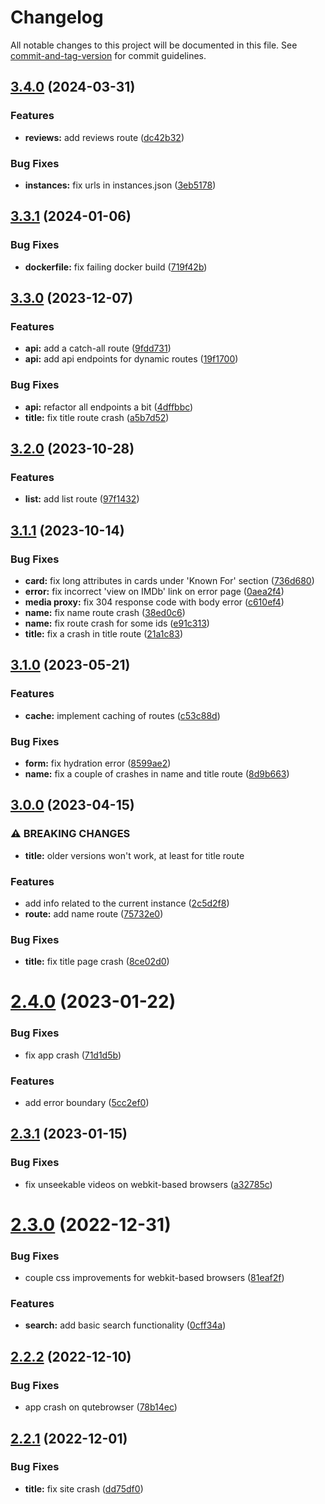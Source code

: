 # Changelog

All notable changes to this project will be documented in this file. See [commit-and-tag-version](https://github.com/absolute-version/commit-and-tag-version) for commit guidelines.

## [3.4.0](https://github.com/zyachel/libremdb/compare/v3.3.1...v3.4.0) (2024-03-31)


### Features

* **reviews:** add reviews route ([dc42b32](https://github.com/zyachel/libremdb/commit/dc42b3204caf843d0f07fa28572c5ed275bb601d))


### Bug Fixes

* **instances:** fix urls in instances.json ([3eb5178](https://github.com/zyachel/libremdb/commit/3eb517849f279b2453579d0b5c5000e803a13bca))

## [3.3.1](https://github.com/zyachel/libremdb/compare/v3.3.0...v3.3.1) (2024-01-06)


### Bug Fixes

* **dockerfile:** fix failing docker build ([719f42b](https://github.com/zyachel/libremdb/commit/719f42b5e6f6bafc0807986b6198dbbe1cb271ab))

## [3.3.0](https://github.com/zyachel/libremdb/compare/v3.2.0...v3.3.0) (2023-12-07)


### Features

* **api:** add a catch-all route ([9fdd731](https://github.com/zyachel/libremdb/commit/9fdd7311368411d59784977f77d1af103ae16543))
* **api:** add api endpoints for dynamic routes ([19f1700](https://github.com/zyachel/libremdb/commit/19f1700a55867c1fb8d6c11431bd4557e7520de1))


### Bug Fixes

* **api:** refactor all endpoints a bit ([4dffbbc](https://github.com/zyachel/libremdb/commit/4dffbbc0ec870a8f9a56e4ee62e6a6c472552f6a))
* **title:** fix title route crash ([a5b7d52](https://github.com/zyachel/libremdb/commit/a5b7d527833a67f40f992c13bbe391884c0d1f82))

## [3.2.0](https://github.com/zyachel/libremdb/compare/v3.1.1...v3.2.0) (2023-10-28)


### Features

* **list:** add list route ([97f1432](https://github.com/zyachel/libremdb/commit/97f1432ac5d23206229d806b7cb3e04af6dec36f))

## [3.1.1](https://github.com/zyachel/libremdb/compare/v3.1.0...v3.1.1) (2023-10-14)


### Bug Fixes

* **card:** fix long attributes in cards under 'Known For' section ([736d680](https://github.com/zyachel/libremdb/commit/736d6802430a3f4f364915f3df93fc548a51ebf1))
* **error:** fix incorrect 'view on IMDb' link on error page ([0aea2f4](https://github.com/zyachel/libremdb/commit/0aea2f47dad6eb78e319ea1abd8c444f2cba4424))
* **media proxy:** fix 304 response code with body error ([c610ef4](https://github.com/zyachel/libremdb/commit/c610ef4d1be39c122715a0eb200155537e7d6abf))
* **name:** fix name route crash ([38ed0c6](https://github.com/zyachel/libremdb/commit/38ed0c62177532b93f61af4172ffa6e5b9995bdc))
* **name:** fix route crash for some ids ([e91c313](https://github.com/zyachel/libremdb/commit/e91c313f127632f1bd44d190af71bc841bbe87b7))
* **title:** fix a crash in title route ([21a1c83](https://github.com/zyachel/libremdb/commit/21a1c83d95b703fa08cdb96c206626f22d5366c9))

## [3.1.0](https://github.com/zyachel/libremdb/compare/v3.0.0...v3.1.0) (2023-05-21)


### Features

* **cache:** implement caching of routes ([c53c88d](https://github.com/zyachel/libremdb/commit/c53c88db9bf98258547e2ca512f864800821cb1f))


### Bug Fixes

* **form:** fix hydration error ([8599ae2](https://github.com/zyachel/libremdb/commit/8599ae2c5ac11f2818f56c9f7de7666a38b4386c))
* **name:** fix a couple of crashes in name and title route ([8d9b663](https://github.com/zyachel/libremdb/commit/8d9b6630a576b7e8331eb5431cd90d02733b4917))

## [3.0.0](https://github.com/zyachel/libremdb/compare/v2.4.0...v3.0.0) (2023-04-15)


### ⚠ BREAKING CHANGES

* **title:** older versions won't work, at least for title route

### Features

* add info related to the current instance ([2c5d2f8](https://github.com/zyachel/libremdb/commit/2c5d2f86e46a52223f07d573b152bad5174ee2d9))
* **route:** add name route ([75732e0](https://github.com/zyachel/libremdb/commit/75732e00869f9777e87e767a48648996345f02f7))


### Bug Fixes

* **title:** fix title page crash ([8ce02d0](https://github.com/zyachel/libremdb/commit/8ce02d02364c8e1f03a8b16594bc20ee6766a8c6))

# [2.4.0](https://github.com/zyachel/libremdb/compare/v2.3.1...v2.4.0) (2023-01-22)


### Bug Fixes

* fix app crash ([71d1d5b](https://github.com/zyachel/libremdb/commit/71d1d5b34e2866729ae0c96c59ea51e8d1a3dcca))


### Features

* add error boundary ([5cc2ef0](https://github.com/zyachel/libremdb/commit/5cc2ef02cec0b31c5d449e189a054fbef5801f60))



## [2.3.1](https://github.com/zyachel/libremdb/compare/v2.3.0...v2.3.1) (2023-01-15)


### Bug Fixes

* fix unseekable videos on webkit-based browsers ([a32785c](https://github.com/zyachel/libremdb/commit/a32785ce00b638e9079f0924fd9b00f98c077348))



# [2.3.0](https://github.com/zyachel/libremdb/compare/v2.2.2...v2.3.0) (2022-12-31)


### Bug Fixes

* couple css improvements for webkit-based browsers ([81eaf2f](https://github.com/zyachel/libremdb/commit/81eaf2fd5e5980c0c4d59a8805cf541fa8fe51f9))


### Features

* **search:** add basic search functionality ([0cff34a](https://github.com/zyachel/libremdb/commit/0cff34a766b09ba17be2a89f6290889dbf225436))



## [2.2.2](https://github.com/zyachel/libremdb/compare/v2.2.1...v2.2.2) (2022-12-10)


### Bug Fixes

* app crash on qutebrowser ([78b14ec](https://github.com/zyachel/libremdb/commit/78b14ec07955d29403b8b5ae0d449f38eea2bbc5))



## [2.2.1](https://github.com/zyachel/libremdb/compare/v2.2.0...v2.2.1) (2022-12-01)


### Bug Fixes

* **title:** fix site crash ([dd75df0](https://github.com/zyachel/libremdb/commit/dd75df01eb7c03d8945a8bd20ed231a66bd88b8f))
